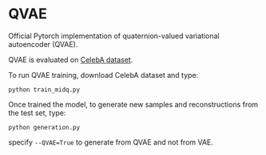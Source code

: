 # QVAE
Official Pytorch implementation of quaternion-valued variational autoencoder (QVAE).

QVAE is evaluated on [CelebA dataset](http://mmlab.ie.cuhk.edu.hk/projects/CelebA.html).

To run QVAE training, download CelebA dataset and type:

```
python train_midq.py
```

Once trained the model, to generate new samples and reconstructions from the test set, type:

```
python generation.py
```
specify `--QVAE=True` to generate from QVAE and not from VAE.
